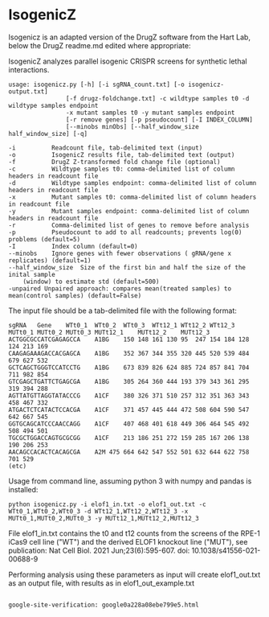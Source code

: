 # IsogenicZ
Isogenicz is an adapted version of the DrugZ software from the Hart Lab, below the DrugZ readme.md edited where appropriate: 
  
IsogenicZ analyzes parallel isogenic CRISPR screens for synthetic lethal interactions.  

```
usage: isogenicz.py [-h] [-i sgRNA_count.txt] [-o isogenicz-output.txt]  
                [-f drugz-foldchange.txt] -c wildtype samples t0 -d wildtype samples endpoint
                -x mutant samples t0 -y mutant samples endpoint
                [-r remove genes] [-p pseudocount] [-I INDEX_COLUMN]  
                [--minobs minObs] [--half_window_size half_window_size] [-q]  
  
-i      	Readcount file, tab-delimited text (input)  
-o      	IsogenicZ results file, tab-delimited text (output)  
-f      	DrugZ Z-transformed fold change file (optional)  
-c      	Wildtype samples t0: comma-delimited list of column headers in readcount file
-d      	Wildtype samples endpoint: comma-delimited list of column headers in readcount file
-x      	Mutant samples t0: comma-delimited list of column headers in readcount file
-y      	Mutant samples endpoint: comma-delimited list of column headers in readcount file
-r      	Comma-delimited list of genes to remove before analysis  
-p      	Pseudocount to add to all readcounts; prevents log(0) problems (default=5) 
-I      	Index column (default=0)  
--minobs   	Ignore genes with fewer observations ( gRNA/gene x replicates) (default=1) 
--half_window_size  Size of the first bin and half the size of the inital sample
    (window) to estimate std (default=500) 
-unpaired Unpaired approach: compares mean(treated samples) to mean(control samples) (default=False)
```
  
The input file should be a tab-delimited file with the following format:

```
sgRNA	Gene	WTt0_1	WTt0_2	WTt0_3	WTt12_1	WTt12_2	WTt12_3	MUTt0_1	MUTt0_2	MUTt0_3	MUTt12_1	MUTt12_2	MUTt12_3
ACTGGCGCCATCGAGAGCCA	A1BG	150	148	161	130	95	247	154	184	128	124	213	169
CAAGAGAAAGACCACGAGCA	A1BG	352	367	344	355	320	445	520	539	484	679	627	532
GCTCAGCTGGGTCCATCCTG	A1BG	673	839	826	624	885	724	857	841	704	711	982	854
GTCGAGCTGATTCTGAGCGA	A1BG	305	264	360	444	193	379	343	361	295	319	394	288
AGTTATGTTAGGTATACCCG	A1CF	380	326	371	510	257	312	351	363	343	458	467	332
ATGACTCTCATACTCCACGA	A1CF	371	457	445	444	472	508	604	590	547	642	667	545
GGTGCAGCATCCCAACCAGG	A1CF	407	468	401	618	449	306	464	545	492	508	494	501
TGCGCTGGACCAGTGCGCGG	A1CF	213	186	251	272	159	285	167	206	138	190	206	253
AACAGCCACACTCACAGCGA	A2M	475	664	642	547	552	501	632	644	622	758	701	529
(etc)
```
Usage from command line, assuming python 3 with numpy and pandas is installed:
```
python isogenicz.py -i elof1_in.txt -o elof1_out.txt -c WTt0_1,WTt0_2,WTt0_3 -d WTt12_1,WTt12_2,WTt12_3 -x MUTt0_1,MUTt0_2,MUTt0_3 -y MUTt12_1,MUTt12_2,MUTt12_3
```
File elof1_in.txt contains the t0 and t12 counts from the screens of the RPE-1 iCas9 cell line ("WT") and the derived ELOF1 knockout line ("MUT"), see publication: Nat Cell Biol. 2021 Jun;23(6):595-607. doi: 10.1038/s41556-021-00688-9

Performing analysis using these parameters as input will create elof1_out.txt as an output file, with results as in elof1_out_example.txt
```

google-site-verification: google0a228a08ebe799e5.html
